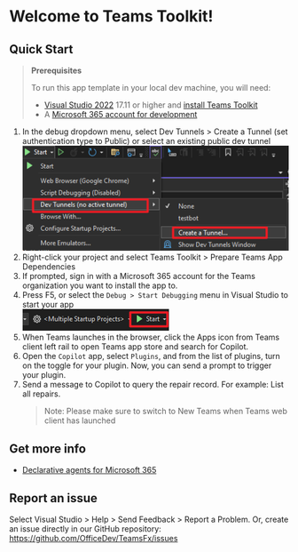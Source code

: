 # Welcome to Teams Toolkit!

## Quick Start

> **Prerequisites**
>
> To run this app template in your local dev machine, you will need:
>
> - [Visual Studio 2022](https://aka.ms/vs) 17.11 or higher and [install Teams Toolkit](https://aka.ms/install-teams-toolkit-vs)
> - A [Microsoft 365 account for development](https://docs.microsoft.com/microsoftteams/platform/toolkit/accounts)

1. In the debug dropdown menu, select Dev Tunnels > Create a Tunnel (set authentication type to Public) or select an existing public dev tunnel
</br>![image](https://raw.githubusercontent.com/OfficeDev/TeamsFx/dev/docs/images/visualstudio/debug/create-devtunnel-button.png)
2. Right-click your project and select Teams Toolkit > Prepare Teams App Dependencies
3. If prompted, sign in with a Microsoft 365 account for the Teams organization you want to install the app to.
4. Press F5, or select the `Debug > Start Debugging` menu in Visual Studio to start your app
</br>![image](https://raw.githubusercontent.com/OfficeDev/TeamsFx/dev/docs/images/visualstudio/debug/debug-button.png)
5. When Teams launches in the browser, click the Apps icon from Teams client left rail to open Teams app store and search for Copilot.
6. Open the `Copilot` app, select `Plugins`, and from the list of plugins, turn on the toggle for your plugin. Now, you can send a prompt to trigger your plugin.
7. Send a message to Copilot to query the repair record. For example: List all repairs.
   > Note: Please make sure to switch to New Teams when Teams web client has launched

## Get more info

- [Declarative agents for Microsoft 365](https://aka.ms/teams-toolkit-declarative-agent)

## Report an issue

Select Visual Studio > Help > Send Feedback > Report a Problem.
Or, create an issue directly in our GitHub repository:
https://github.com/OfficeDev/TeamsFx/issues
